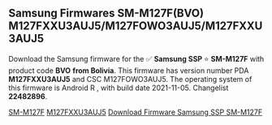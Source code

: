 <h2>Samsung Firmwares SM-M127F(BVO) M127FXXU3AUJ5/M127FOWO3AUJ5/M127FXXU3AUJ5</h2>
Download the Samsung firmware for the ✅ <strong>Samsung SSP </strong> ⭐ <strong>SM-M127F</strong> with product code <strong>BVO</strong> <strong> from Bolivia</strong>. This firmware has version number PDA <strong>M127FXXU3AUJ5</strong> and CSC M127FOWO3AUJ5. The operating system of this firmware is Android R , with build date 2021-11-05. Changelist <strong>22482896</strong>.


[SM-M127F](https://samfirm.shop/samsung/model/SM-M127F)
[M127FXXU3AUJ5](https://samfirm.shop/samsung/pda/M127FXXU3AUJ5)
[Download Firmware Samsung SSP SM-M127F](https://samfirm.shop/samsung/firmware/472076)
